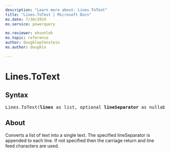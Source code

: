```yaml
---
description: "Learn more about: Lines.ToText"
title: "Lines.ToText | Microsoft Docs"
ms.date: 7/30/2019
ms.service: powerquery

ms.reviewer: ehvonleh
ms.topic: reference
author: dougklopfenstein
ms.author: dougklo

---
```

# Lines.ToText

## Syntax

<pre>
Lines.ToText(<b>lines</b> as list, optional <b>lineSeparator</b> as nullable text) as text 
</pre>
  
## About  
Converts a list of text into a single text. The specified lineSeparator is appended to each line. If not specified then the carriage return and line feed characters are used.
